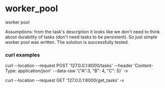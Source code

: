 # worker_pool
worker pool

Assumptions: from the task's description it looks like we don't need to think about durability of tasks (don't need tasks to be persistent). So just simple
worker pool was written.
The solution is successfully tested.

### curl examples

curl --location --request POST '127.0.0.1:8000/tasks' --header 'Content-Type: application/json' --data-raw '{"A":3, "B": 4, "C": 5}' -v

curl --location --request GET '127.0.0.1:8000/get_tasks'  -v
